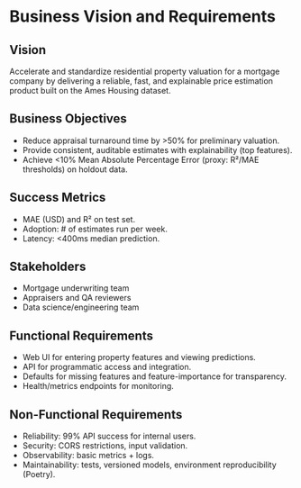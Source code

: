 # Business Vision and Requirements

## Vision
Accelerate and standardize residential property valuation for a mortgage company by delivering a reliable, fast, and explainable price estimation product built on the Ames Housing dataset.

## Business Objectives
- Reduce appraisal turnaround time by >50% for preliminary valuation.
- Provide consistent, auditable estimates with explainability (top features).
- Achieve <10% Mean Absolute Percentage Error (proxy: R²/MAE thresholds) on holdout data.

## Success Metrics
- MAE (USD) and R² on test set.
- Adoption: # of estimates run per week.
- Latency: <400ms median prediction.

## Stakeholders
- Mortgage underwriting team
- Appraisers and QA reviewers
- Data science/engineering team

## Functional Requirements
- Web UI for entering property features and viewing predictions.
- API for programmatic access and integration.
- Defaults for missing features and feature-importance for transparency.
- Health/metrics endpoints for monitoring.

## Non-Functional Requirements
- Reliability: 99% API success for internal users.
- Security: CORS restrictions, input validation.
- Observability: basic metrics + logs.
- Maintainability: tests, versioned models, environment reproducibility (Poetry).
